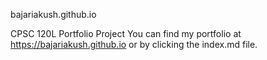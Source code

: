 bajariakush.github.io

CPSC 120L Portfolio Project
You can find my portfolio at https://bajariakush.github.io or by clicking the index.md file.
